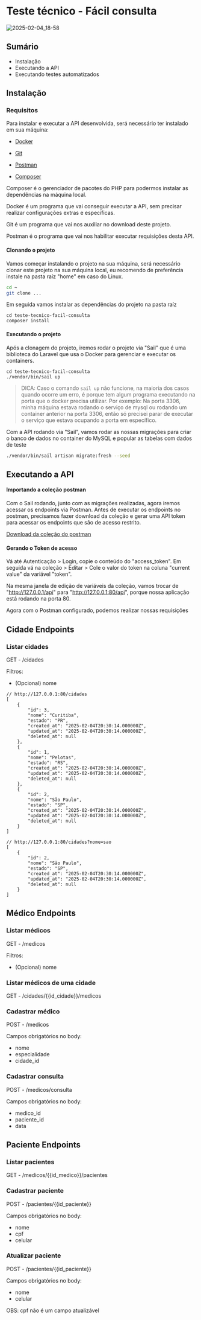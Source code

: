 # Teste técnico - Fácil consulta

![2025-02-04_18-58](https://github.com/user-attachments/assets/b4493d5f-2cad-454c-8e2c-ad3dd87ce037)

## Sumário

-   Instalação
-   Executando a API
-   Executando testes automatizados

## Instalação

### Requisitos

Para instalar e executar a API desenvolvida, será necessário ter instalado em sua máquina:

-   [Docker](https://www.docker.com/get-started/)

-   [Git](https://git-scm.com/)

-   [Postman](https://www.postman.com/)

-   [Composer](https://getcomposer.org/)

Composer é o gerenciador de pacotes do PHP para podermos instalar as dependências na máquina local.

Docker é um programa que vai conseguir executar a API, sem precisar realizar configurações extras e específicas.

Git é um programa que vai nos auxiliar no download deste projeto.

Postman é o programa que vai nos habilitar executar requisições desta API.

#### Clonando o projeto

Vamos começar instalando o projeto na sua máquina, será necessário clonar este projeto na sua máquina local, eu recomendo de preferência instale na pasta raíz "home" em caso do Linux.

```bash
cd ~
git clone ...
```

Em seguida vamos instalar as dependências do projeto na pasta raíz

```
cd teste-tecnico-facil-consulta
composer install
```

#### Executando o projeto

Após a clonagem do projeto, iremos rodar o projeto via "Sail" que é uma biblioteca do Laravel que usa o Docker para gerenciar e executar os containers.

```
cd teste-tecnico-facil-consulta
./vendor/bin/sail up
```

> DICA: Caso o comando `sail up` não funcione, na maioria dos casos quando ocorre um erro, é porque tem algum programa executando na porta que o docker precisa utilizar. Por exemplo: Na porta 3306, minha máquina estava rodando o serviço de mysql ou rodando um container anterior na porta 3306, então só precisei parar de executar o serviço que estava ocupando a porta em específico.

Com a API rodando via "Sail", vamos rodar as nossas migrações para criar o banco de dados no container do MySQL e popular as tabelas com dados de teste

```bash
./vendor/bin/sail artisan migrate:fresh --seed
```

## Executando a API

#### Importando a coleção postman

Com o Sail rodando, junto com as migrações realizadas, agora iremos acessar os endpoints via Postman. Antes de executar os endpoints no postman, precisamos fazer download da coleção e gerar uma API token para acessar os endpoints que são de acesso restrito.

[Download da coleção do postman](https://www.postman.com/nova-versao-fc-teste/teste-facil-consulta/collection/3sgeuqb/pessoa-back-end-plena-laravel?action=share&creator=5226266)

#### Gerando o Token de acesso

Vá até Autenticação > Login, copie o conteúdo do "access_token". Em seguida vá na coleção > Editar > Cole o valor do token na coluna "current value" da variável "token".

Na mesma janela de edição de variáveis da coleção, vamos trocar de "http://127.0.0.1/api" para "http://127.0.0.1:80/api", porque nossa aplicação está rodando na porta 80.

Agora com o Postman configurado, podemos realizar nossas requisições

## Cidade Endpoints

### Listar cidades

GET - /cidades

Filtros:

-   (Opcional) nome

```
// http://127.0.0.1:80/cidades
[
    {
        "id": 3,
        "nome": "Curitiba",
        "estado": "PR",
        "created_at": "2025-02-04T20:30:14.000000Z",
        "updated_at": "2025-02-04T20:30:14.000000Z",
        "deleted_at": null
    },
    {
        "id": 1,
        "nome": "Pelotas",
        "estado": "RS",
        "created_at": "2025-02-04T20:30:14.000000Z",
        "updated_at": "2025-02-04T20:30:14.000000Z",
        "deleted_at": null
    },
    {
        "id": 2,
        "nome": "São Paulo",
        "estado": "SP",
        "created_at": "2025-02-04T20:30:14.000000Z",
        "updated_at": "2025-02-04T20:30:14.000000Z",
        "deleted_at": null
    }
]
```

```
// http://127.0.0.1:80/cidades?nome=sao
[
    {
        "id": 2,
        "nome": "São Paulo",
        "estado": "SP",
        "created_at": "2025-02-04T20:30:14.000000Z",
        "updated_at": "2025-02-04T20:30:14.000000Z",
        "deleted_at": null
    }
]
```

## Médico Endpoints

### Listar médicos

GET - /medicos

Filtros:

-   (Opcional) nome

### Listar médicos de uma cidade

GET - /cidades/{{id_cidade}}/medicos

### Cadastrar médico

POST - /medicos

Campos obrigatórios no body:

-   nome
-   especialidade
-   cidade_id

### Cadastrar consulta

POST - /medicos/consulta

Campos obrigatórios no body:

-   medico_id
-   paciente_id
-   data

## Paciente Endpoints

### Listar pacientes

GET - /medicos/{{id_medico}}/pacientes

### Cadastrar paciente

POST - /pacientes/{{id_paciente}}

Campos obrigatórios no body:

-   nome
-   cpf
-   celular

### Atualizar paciente

POST - /pacientes/{{id_paciente}}

Campos obrigatórios no body:

-   nome
-   celular

OBS: cpf não é um campo atualizável
